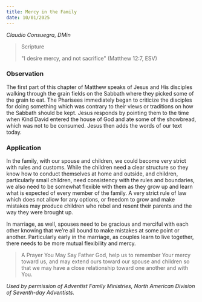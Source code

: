 ```yaml
---
title: Mercy in the Family
date: 10/01/2025
---
```


_Claudio Consuegra, DMin_

> <p>Scripture</p>
> "I desire mercy, and not sacrifice" (Matthew 12:7, ESV)

### Observation

The first part of this chapter of Matthew speaks of Jesus and His disciples walking through the grain fields on the Sabbath where they picked some of the grain to eat. The Pharisees immediately began to criticize the disciples for doing something which was contrary to their views or traditions on how the Sabbath should be kept. Jesus responds by pointing them to the time when Kind David entered the house of God and ate some of the showbread, which was not to be consumed. Jesus then adds the words of our text today.

### Application

In the family, with our spouse and children, we could become very strict with rules and customs. While the children need a clear structure so they know how to conduct themselves at home and outside, and children, particularly small children, need consistency with the rules and boundaries, we also need to be somewhat flexible with them as they grow up and learn what is expected of every member of the family. A very strict rule of law which does not allow for any options, or freedom to grow and make mistakes may produce children who rebel and resent their parents and the way they were brought up.

In marriage, as well, spouses need to be gracious and merciful with each other knowing that we’re all bound to make mistakes at some point or another. Particularly early in the marriage, as couples learn to live together, there needs to be more mutual flexibility and mercy.

> <callout>A Prayer You May Say</callout>
> Father God, help us to remember Your mercy toward us, and may extend ours toward our spouse and children so that we may have a close relationship toward one another and with You.

_Used by permission of Adventist Family Ministries, North American Division of Seventh-day Adventists._